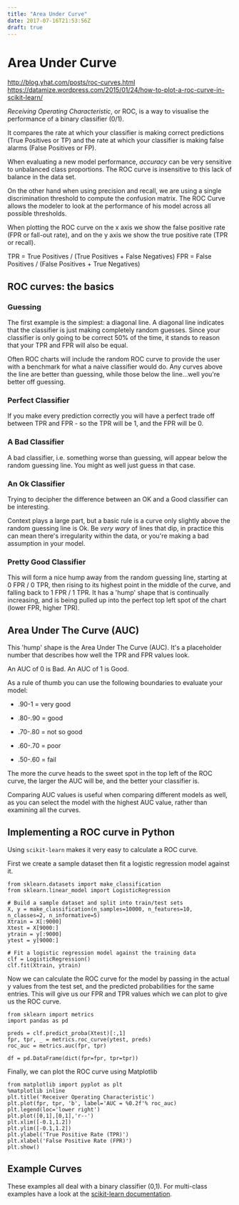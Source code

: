 ```yaml
---
title: "Area Under Curve"
date: 2017-07-16T21:53:56Z
draft: true
---
```


# Area Under Curve

http://blog.yhat.com/posts/roc-curves.html
https://datamize.wordpress.com/2015/01/24/how-to-plot-a-roc-curve-in-scikit-learn/

*Receiving Operating Characteristic*, or ROC, is a way to visualise the performance of a binary classifier (0/1).

It compares the rate at which your classifier is making correct predictions (True Positives or TP) and the rate at which your classifier is making false alarms (False Positives or FP).

When evaluating a new model performance, *accuracy* can be very sensitive to unbalanced class proportions.  The ROC curve is insensitive to this lack of balance in the data set.

On the other hand when using precision and recall, we are using a single discrimination threshold to compute the confusion matrix. The ROC Curve allows the modeler to look at the performance of his model across all possible thresholds.

When plotting the ROC curve on the x axis we show the false positive rate (FPR or fall-out rate), and on the y axis we show the true positive rate (TPR or recall).

TPR = True Positives / (True Positives + False Negatives)
FPR = False Positives / (False Positives + True Negatives)

## ROC curves: the basics

### Guessing

The first example is the simplest: a diagonal line. A diagonal line indicates that the classifier is just making completely random guesses. Since your classifier is only going to be correct 50% of the time, it stands to reason that your TPR and FPR will also be equal.

Often ROC charts will include the random ROC curve to provide the user with a benchmark for what a naive classifier would do. Any curves above the line are better than guessing, while those below the line...well you're better off guessing.

### Perfect Classifier

If you make every prediction correctly you will have a perfect trade off between TPR and FPR - so the TPR will be 1, and the FPR will be 0.

### A Bad Classifier

A bad classifier, i.e. something worse than guessing, will appear below the random guessing line. You might as well just guess in that case.

### An Ok Classifier

Trying to decipher the difference between an OK and a Good classifier can be interesting.

Context plays a large part, but a basic rule is a curve only slightly above the random guessing line is Ok. Be _very wary_ of lines that dip, in practice this can mean there's irregularity within the data, or you're making a bad assumption in your model.

### Pretty Good Classifier

This will form a nice hump away from the random guessing line, starting at 0 FPR / 0 TPR, then rising to its highest point in the middle of the curve, and falling back to 1 FPR / 1 TPR. It has a 'hump' shape that is continually increasing, and is being pulled up into the perfect top left spot of the chart (lower FPR, higher TPR).

## Area Under The Curve (AUC)

This 'hump' shape is the Area Under The Curve (AUC). It's a placeholder number that describes how well the TPR and FPR values look.

An AUC of 0 is Bad.
An AUC of 1 is Good.

As a rule of thumb you can use the following boundaries to evaluate your model:

- .90-1 = very good

- .80-.90 = good

- .70-.80 = not so good

- .60-.70 = poor

- .50-.60 = fail

The more the curve heads to the sweet spot in the top left of the ROC curve, the larger the AUC will be, and the better your classifier is.

Comparing AUC values is useful when comparing different models as well, as you can select the model with the highest AUC value, rather than examining all the curves.

## Implementing a ROC curve in Python

Using `scikit-learn` makes it very easy to calculate a ROC curve.

First we create a sample dataset then fit a logistic regression model against it.

	from sklearn.datasets import make_classification
	from sklearn.linear_model import LogisticRegression

	# Build a sample dataset and split into train/test sets
	X, y = make_classification(n_samples=10000, n_features=10, n_classes=2, n_informative=5)
	Xtrain = X[:9000]
	Xtest = X[9000:]
	ytrain = y[:9000]
	ytest = y[9000:]

	# Fit a logistic regression model against the training data
	clf = LogisticRegression()
	clf.fit(Xtrain, ytrain)

Now we can calculate the ROC curve for the model by passing in the actual y values from the test set, and the predicted probabilities for the same entries. This will give us our FPR and TPR values which we can plot to give us the ROC curve.

	from sklearn import metrics
	import pandas as pd

	preds = clf.predict_proba(Xtest)[:,1]
	fpr, tpr, _ = metrics.roc_curve(ytest, preds)
	roc_auc = metrics.auc(fpr, tpr)

	df = pd.DataFrame(dict(fpr=fpr, tpr=tpr))

Finally, we can plot the ROC curve using Matplotlib

	from matplotlib import pyplot as plt
	%matplotlib inline
	plt.title('Receiver Operating Characteristic')
	plt.plot(fpr, tpr, 'b', label='AUC = %0.2f'% roc_auc)
	plt.legend(loc='lower right')
	plt.plot([0,1],[0,1],'r--')
	plt.xlim([-0.1,1.2])
	plt.ylim([-0.1,1.2])
	plt.ylabel('True Positive Rate (TPR)')
	plt.xlabel('False Positive Rate (FPR)')
	plt.show()

## Example Curves

These examples all deal with a binary classifier (0,1). For multi-class examples have a look at the [scikit-learn documentation](http://scikit-learn.org/stable/auto_examples/plot_roc.html).